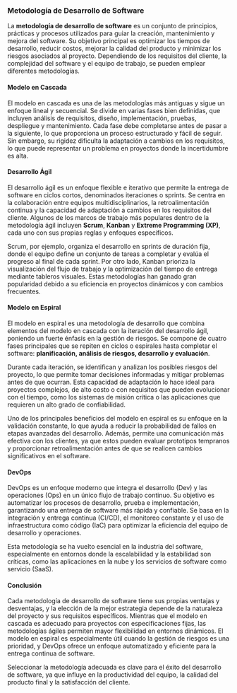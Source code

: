 ### **Metodología de Desarrollo de Software**  

La **metodología de desarrollo de software** es un conjunto de principios, prácticas y procesos utilizados para guiar la creación, mantenimiento y mejora del software. Su objetivo principal es optimizar los tiempos de desarrollo, reducir costos, mejorar la calidad del producto y minimizar los riesgos asociados al proyecto. Dependiendo de los requisitos del cliente, la complejidad del software y el equipo de trabajo, se pueden emplear diferentes metodologías.  

#### **Modelo en Cascada**  

El modelo en cascada es una de las metodologías más antiguas y sigue un enfoque lineal y secuencial. Se divide en varias fases bien definidas, que incluyen análisis de requisitos, diseño, implementación, pruebas, despliegue y mantenimiento. Cada fase debe completarse antes de pasar a la siguiente, lo que proporciona un proceso estructurado y fácil de seguir. Sin embargo, su rigidez dificulta la adaptación a cambios en los requisitos, lo que puede representar un problema en proyectos donde la incertidumbre es alta.  

#### **Desarrollo Ágil**  

El desarrollo ágil es un enfoque flexible e iterativo que permite la entrega de software en ciclos cortos, denominados iteraciones o sprints. Se centra en la colaboración entre equipos multidisciplinarios, la retroalimentación continua y la capacidad de adaptación a cambios en los requisitos del cliente. Algunos de los marcos de trabajo más populares dentro de la metodología ágil incluyen **Scrum**, **Kanban** y **Extreme Programming (XP)**, cada uno con sus propias reglas y enfoques específicos.  

Scrum, por ejemplo, organiza el desarrollo en sprints de duración fija, donde el equipo define un conjunto de tareas a completar y evalúa el progreso al final de cada sprint. Por otro lado, Kanban prioriza la visualización del flujo de trabajo y la optimización del tiempo de entrega mediante tableros visuales. Estas metodologías han ganado gran popularidad debido a su eficiencia en proyectos dinámicos y con cambios frecuentes.  

#### **Modelo en Espiral**  

El modelo en espiral es una metodología de desarrollo que combina elementos del modelo en cascada con la iteración del desarrollo ágil, poniendo un fuerte énfasis en la gestión de riesgos. Se compone de cuatro fases principales que se repiten en ciclos o espirales hasta completar el software: **planificación, análisis de riesgos, desarrollo y evaluación**.  

Durante cada iteración, se identifican y analizan los posibles riesgos del proyecto, lo que permite tomar decisiones informadas y mitigar problemas antes de que ocurran. Esta capacidad de adaptación lo hace ideal para proyectos complejos, de alto costo o con requisitos que pueden evolucionar con el tiempo, como los sistemas de misión crítica o las aplicaciones que requieren un alto grado de confiabilidad.  

Uno de los principales beneficios del modelo en espiral es su enfoque en la validación constante, lo que ayuda a reducir la probabilidad de fallos en etapas avanzadas del desarrollo. Además, permite una comunicación más efectiva con los clientes, ya que estos pueden evaluar prototipos tempranos y proporcionar retroalimentación antes de que se realicen cambios significativos en el software.  

#### **DevOps**  

DevOps es un enfoque moderno que integra el desarrollo (Dev) y las operaciones (Ops) en un único flujo de trabajo continuo. Su objetivo es automatizar los procesos de desarrollo, prueba e implementación, garantizando una entrega de software más rápida y confiable. Se basa en la integración y entrega continua (CI/CD), el monitoreo constante y el uso de infraestructura como código (IaC) para optimizar la eficiencia del equipo de desarrollo y operaciones.  

Esta metodología se ha vuelto esencial en la industria del software, especialmente en entornos donde la escalabilidad y la estabilidad son críticas, como las aplicaciones en la nube y los servicios de software como servicio (SaaS).  

#### **Conclusión**  

Cada metodología de desarrollo de software tiene sus propias ventajas y desventajas, y la elección de la mejor estrategia depende de la naturaleza del proyecto y sus requisitos específicos. Mientras que el modelo en cascada es adecuado para proyectos con especificaciones fijas, las metodologías ágiles permiten mayor flexibilidad en entornos dinámicos. El modelo en espiral es especialmente útil cuando la gestión de riesgos es una prioridad, y DevOps ofrece un enfoque automatizado y eficiente para la entrega continua de software.  

Seleccionar la metodología adecuada es clave para el éxito del desarrollo de software, ya que influye en la productividad del equipo, la calidad del producto final y la satisfacción del cliente.
